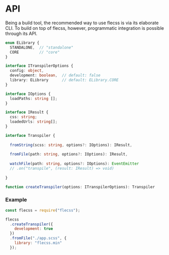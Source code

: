 # API

Being a build tool, the recommended way to use flecss is via its elaborate CLI. To build on top of flecss, however, programmatic integration is possible through its API.

``` ts
enum ELibrary {
  STANDALONE,  // "standalone"
  CORE         // "core"
}

interface ITranspilerOptions {
  config: object,
  development: boolean,  // default: false
  library: ELibrary      // default: ELibrary.CORE
}

interface IOptions {
  loadPaths: string [];
}

interface IResult {
  css: string;
  loadedUrls: string[];
}

interface Transpiler {
  
  fromString(scss: string, options?: IOptions): IResult,
  
  fromFile(path: string, options?: IOptions): IResult,
  
  watchFile(path: string, options?: IOptions): EventEmitter
  // .on("transpile", (result: IResult) => void)
  
}

function createTranspiler(options: ITranspilerOptions): Transpiler
```

### Example

``` js
const flecss = require("flecss");

flecss
  .createTranspiler({
    development: true
  })
  .fromFile("./app.scss", {
    library: "flecss.min"
  });
```